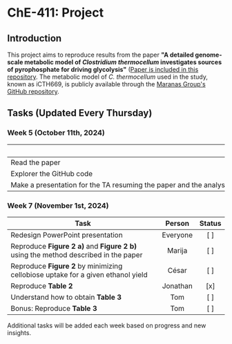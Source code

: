 # ChE-411: Project

## Introduction

This project aims to reproduce results from the paper **"A detailed genome-scale metabolic model of _Clostridium thermocellum_ investigates sources of pyrophosphate for driving glycolysis"** ([Paper is included in this repository](Paper.pdf). The metabolic model of _C. thermocellum_ used in the study, known as iCTH669, is publicly available through the [Maranas Group's GitHub repository](https://github.com/maranasgroup/iCTH669).

## Tasks (Updated Every Thursday)

### Week 5 (October 11th, 2024)

| <div style="width:500000px">Task</div>                                                            |      Person      | Status |
|----------------------------------------------------------------------------------------------------|:---------------: |:-------:|
| Read the paper                                                                                     |     Everyone     |   [x]   |
| Explorer the GitHub code                                                                           |     Everyone     |   [x]   |
| Make a presentation for the TA resuming the paper and the analysis that need to be done            |     Everyone     |   [x]   |
  
### Week 7 (November 1st, 2024)

| Task                                                                                               |      Person      | Status |
|----------------------------------------------------------------------------------------------------|:---------------: |:-------:|
| Redesign PowerPoint presentation                                                                   |     Everyone     |   [ ]   |
| Reproduce **Figure 2 a)** and **Figure 2 b)** using the method described in the paper              |     Marija       |   [ ]   |
| Reproduce **Figure 2** by minimizing cellobiose uptake for a given ethanol yield                   |     César        |   [ ]   |
| Reproduce **Table 2**                                                                              |     Jonathan     |   [x]   |
| Understand how to obtain **Table 3**                                                               |     Tom          |   [ ]   |
| Bonus: Reproduce **Table 3**                                                                       |     Tom          |   [ ]   |

Additional tasks will be added each week based on progress and new insights.
